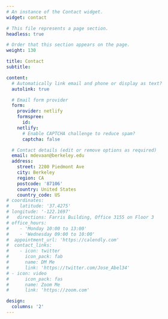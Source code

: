 ```yaml
---
# An instance of the Contact widget.
widget: contact

# This file represents a page section.
headless: true

# Order that this section appears on the page.
weight: 130

title: Contact
subtitle:

content:
  # Automatically link email and phone or display as text?
  autolink: true

  # Email form provider
  form:
    provider: netlify
    formspree:
      id:
    netlify:
      # Enable CAPTCHA challenge to reduce spam?
      captcha: false

  # Contact details (edit or remove options as required)
  email: mdevaan@berkeley.edu
  address:
    street: 2200 Piedmont Ave
    city: Berkeley
    region: CA
    postcode: '87106'
    country: United States
    country_code: US
# coordinates:
#    latitude: '37.4275'
# longitude: '-122.1697'
#   directions: Farris Building, Office 3155 on Floor 3
# office_hours:
#    - 'Monday 10:00 to 13:00'
#    - 'Wednesday 09:00 to 10:00'
#  appointment_url: 'https://calendly.com'
#  contact_links:
#    - icon: twitter
#      icon_pack: fab
#      name: DM Me
#      link: 'https://twitter.com/Jose_Abel34'
# - icon: video
#      icon_pack: fas
#      name: Zoom Me
#      link: 'https://zoom.com'

design:
  columns: '2'
---
```

